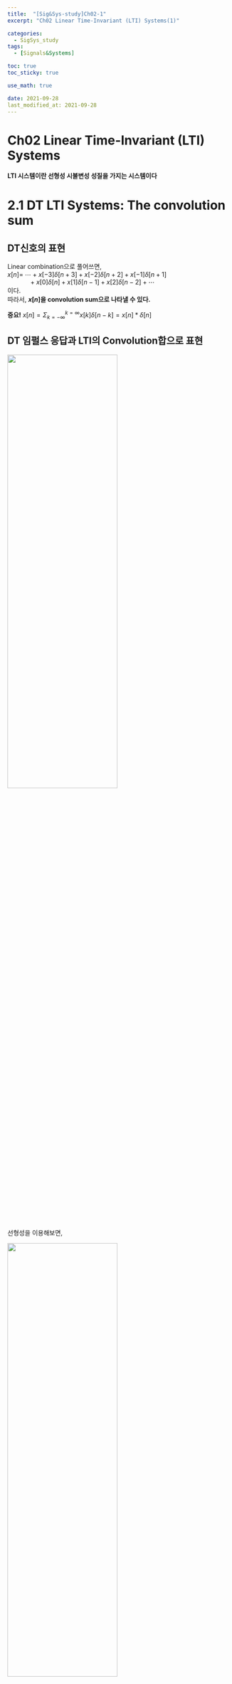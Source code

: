 ```yaml
---
title:  "[Sig&Sys-study]Ch02-1"
excerpt: "Ch02 Linear Time-Invariant (LTI) Systems(1)"

categories:
  - SigSys_study
tags:
  - [Signals&Systems]

toc: true
toc_sticky: true

use_math: true

date: 2021-09-28
last_modified_at: 2021-09-28
---
```


# Ch02 Linear Time-Invariant (LTI) Systems  
**LTI 시스템이란 선형성 시불변성 성질을 가지는 시스템이다**  
# 2.1 DT LTI Systems: The convolution sum  
## DT신호의 표현  
Linear combination으로 풀어쓰면,  
$x[n]=$
$\cdots +x[-3]\delta[n+3]+x[-2]\delta[n+2]+x[-1]\delta[n+1]$  
$\quad\qquad +x[0]\delta[n]+x[1]\delta[n-1]+x[2]\delta[n-2]+\cdots$  
이다.  
따라서, **$x[n]$을 convolution sum으로 나타낼 수 있다.**  

**중요!**  $x[n]=\Sigma_{k=-\infty}^{k=\infty}x[k]\delta[n-k]=x[n]*\delta[n]$  
  
## DT 임펄스 응답과 LTI의 Convolution합으로 표현  
<p align=""><img src="https://user-images.githubusercontent.com/77342519/135128054-c0a3a952-d857-4af1-a1d3-0b84d3169756.png" width="70%" height="50%"></p>  

선형성을 이용해보면,  
<p align=""><img src="https://user-images.githubusercontent.com/77342519/135128345-d985a704-aafd-4222-9138-c1f6a220cb03.png" width="70%" height="50%"></p>  

$\qquad\qquad\qquad\qquad\qquad\qquad\Downarrow$  
<p align=""><img src="https://user-images.githubusercontent.com/77342519/135128833-2315b0c5-4a12-4056-8bd6-2f8efc621b0d.png" width="70%" height="50%"></p>  

**예제**  
<p align=""><img src="https://user-images.githubusercontent.com/77342519/135129911-5a30397e-5a59-4906-80db-ca77332e0336.png" width="70%" height="50%"></p>  

---

# 2.2 CT LTI Systems: The convolution Integral  
전반적인 내용은 2.1과 유사하다.
## CT신호의 표현  
<p align=""><img src="https://user-images.githubusercontent.com/77342519/135132067-72635e66-a1f4-4706-b8ae-ba25cbbcc15a.png" width="70%" height="50%"></p>  

추가적으로 sampling property를 생각해보면,  
$x(t)=\int_{-\infty}^{\infty}x(\tau)\delta(t-\tau)d\tau$  
$\qquad =\int_{-\infty}^{\infty}x(t)\delta(t-\tau)d\tau$  
$\qquad =x(t)\int_{-\infty}^{\infty}\delta(t-\tau)d\tau$  
$\qquad =x(t)$  

## CT 임펄스 응답과 LTI의 Convolution Integral로 표현  
2.1 에서 했던 내용과 유사하다.
<p align=""><img src="https://user-images.githubusercontent.com/77342519/135133315-23e0ffa4-d406-45ca-b34b-39bc4d02e2d4.png" width="70%" height="50%"></p>  
<p align=""><img src="https://user-images.githubusercontent.com/77342519/135133752-ddc2399f-fd2d-4f36-80e5-67e2ed4cc02f.png" width="70%" height="50%"></p>  

**문제풀때 팁**  
$y(t)=x(t)*h(t)=\int _{-\infty}^{\infty}x(\tau)h(t-\tau)d\tau$  

$\quad$ or  

$y(t)=h(t)*x(t)=\int _{-\infty}^{\infty}h(\tau)x(t-\tau)d\tau$  

문제풀때 둘중에 계산이 쉬운것을 택하면 된다.  

---

# 2.3 Properties of LTI Systems  
**출력이 $x(t)$ 와 $h(t)$ 의 convolution으로 나타낼 수 있는건 LTI시스템 에서만 성립**  
## Commutative(교환), Distributive(분배), Associative(결합) Property  
**교환법칙**  
<p align=""><img src="https://user-images.githubusercontent.com/77342519/135301495-1a3c9bc1-fa03-4e94-934e-ced8d42ce6ce.png" width="70%" height="50%"></p>  

**분배법칙**  
<p align=""><img src="https://user-images.githubusercontent.com/77342519/135303879-7a2ebefc-ca12-4469-be92-b25d2ca26eb3.png" width="70%" height="50%"></p>  

**결합법칙**  
<p align=""><img src="https://user-images.githubusercontent.com/77342519/135304119-50b85f6c-a712-444f-bbb3-704bf1385892.png" width="70%" height="50%"></p>  

## (중요!) Specific Properties of LTI System  
LTI 시스템의 경우 지난 포스트에서 다루었던 시스템의 특성보다 구체적인 특성을 갖는다. 어떤특성이 있는지 알아보자.  

## LTI Systems with and without Memory(LTI에서의 메모리)  
**Memoryless의 조건(DT에서)**  
<p align=""><img src="https://user-images.githubusercontent.com/77342519/135452223-a6a27aef-781f-49d1-b532-6947d9b844bd.png" width="70%" height="50%"></p>  

위 조건을 만족하기 위해선,  
* $n\neq 0$일때, $h[n]=0$ 이어야 한다.  
* $\Rightarrow h[n]=K\delta[n]\;(K=h[0])$  
  
$\therefore y[n]=x[n] * h[n]=x[n] * K \delta[n]=Kx[n]$  

**CT에서 위 조건이 성립하는지 보자**  
$h(t)=K\delta(t)$  
$y(t)=x(t)*h(t)=\int_{-\infty}^{\infty}x(\tau)h(t-\tau)d\tau=\int_{-\infty}^{\infty}x(\tau)K\delta(t-\tau)d\tau$  

$\qquad\qquad\qquad\qquad K\int_{-\infty}^{\infty}x(\tau)\delta(t-\tau)d\tau = kx(t)*\delta(t)=Kx(t)$  
$\therefore y(t)=Kx(t)$  
  
**Therefore**  
LTI 시스템이 메모리가 없을조건은 아래와 같고, 나머지는 메모리가 있다.  
* $h[n]=K\delta[n]$  
* $h(t)=K\delta(t)$  

## Invertibility of LTI Systems(LTI에서의 가역성)  
undo가 가능해야 한다.  
<p align=""><img src="https://user-images.githubusercontent.com/77342519/135457247-b96a75a3-2447-45f6-9138-50b0ba3c6c72.png" width="50%" height="50%"></p>  

$(h_1(t)=h^{-1}(t))$  

$x(t) * (h(t)*h_1(t))=x(t)$  

$\therefore h(t)*h_1(t)=\delta(t)$  

DT도 마찬가지이다.  
$\therefore h[n]*h_1[n]=\delta[n]$  

## Causality for LTI Systems(LTI에서의 인과성)  
* $k>n$에 대해 $y[n]$는 $x[k]$에 의존하면 안된다.  
* <p align=""><img src="https://user-images.githubusercontent.com/77342519/135462057-86f70632-3e81-4488-8441-9babea1cc82f.png" width="50%" height="50%"></p>  

$\Rightarrow h[n-k]=0 (k>n)$  
$\therefore h[n]=0 (n<0)$  
$\Rightarrow$ Initial rest : 과거부터 그 시점의 입력이 다 0이었으면 출력도 0이된다.  
**CT일때도 조건이 같다.**  
$h(t)=0 (t<0)$  
  
**LTI System이 Causal하면,**  
<p align=""><img src="https://user-images.githubusercontent.com/77342519/135463957-87370113-2fce-4310-acb3-8eab993615c8.png" width="50%" height="50%"></p>  
<p align=""><img src="https://user-images.githubusercontent.com/77342519/135464052-88320d26-a136-41bf-960b-2c1510e4d343.png" width="70%" height="50%"></p>  

## Stability for LTI Systems(LTI에서의 안정성)  
**BIBO**  
<p align=""><img src="https://user-images.githubusercontent.com/77342519/135465043-7d664d6d-452f-4e9c-9771-114ac46509a0.png" width="70%" height="50%"></p>  
<p align=""><img src="https://user-images.githubusercontent.com/77342519/135465204-2ce79b56-5b46-4673-a35d-5a4283cffa3c.png" width="70%" height="50%"></p>  

## Unit Step Response of LTI Systems(LTI에서의 유닛스탭 응답)  
아래는 임펄스응답과 유닛스텝 응답이다.
<p align=""><img src="https://user-images.githubusercontent.com/77342519/135465397-370d99d9-8526-438e-987f-272118ea8da1.png" width="40%" height="50%"></p>  

**DT**  
$s[n]=u[n]*h[n]=\sum_{k=-\infty}^{k=\infty}h[k]u[n-k] =\sum_{k=-\infty}^{k=n}h[k]$  
$\Rightarrow h[n]=s[n]-s[n-1]$  
**CT**  
$s(t)=\int_{-\infty}^{t}h(\tau)d\tau$  
$\Rightarrow h(t)=\frac{ds(t)}{dt}=s'(t)$  

---

**다음 포스트에 이어서**